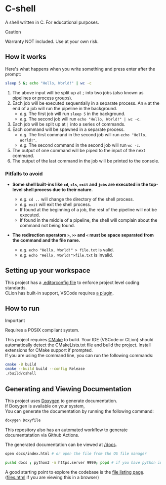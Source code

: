 # C-shell

A shell written in C. For educational purposes.

> [!CAUTION]
> Warranty NOT included. Use at your own risk.

## How it works

Here's what happens when you write something and press enter after the prompt:

```bash
sleep 5 &; echo "Hello, World!" | wc -c
```

1. The above input will be split up at `;` into two jobs (also known as pipelines or process groups).
2. Each job will be executed sequentially in a separate process. An `&` at the end of a job will run the pipeline in the background.
    - *e.g.* The first job will run `sleep 5` in the background.
    - *e.g.* The second job will run `echo "Hello, World!" | wc -c`.
3. Each job will be split up at `|` into a series of commands.
4. Each command will be spawned in a separate process.  
    - *e.g.* The first command in the second job will run `echo "Hello, World!"`.
    - *e.g.* The second command in the second job will run `wc -c`.
5. The output of one command will be piped to the input of the next command.
6. The output of the last command in the job will be printed to the console.

### Pitfalls to avoid
  
- **Some shell built-ins like `cd`, `cls`, `exit` and `jobs` are executed in the top-level shell process due to their nature.**  
  - *e.g.* `cd ..` will change the directory of the shell process.
  - *e.g.* `exit` will exit the shell process.
  - If found at the beginning of a job, the rest of the pipeline will not be executed.  
  - If found in the middle of a pipeline, the shell will complain about the command not being found.

- **The redirection operators `>`, `>>` and `<` must be space separated from the command and the file name.**  
  - *e.g.* `echo "Hello, World!" > file.txt` is valid.
  - *e.g.* `echo "Hello, World!">file.txt` is invalid.

## Setting up your workspace

This project has a [.editorconfig file](https://editorconfig.org/) to enforce project level coding standards.  
CLion has built-in support,
VSCode requires [a plugin](https://marketplace.visualstudio.com/items?itemName=EditorConfig.EditorConfig).

## How to run

> [!IMPORTANT]
> Requires a POSIX compliant system.

This project requires [CMake](https://cmake.org/) to build.
Your IDE (VSCode or CLion) should automatically detect the CMakeLists.txt file and build the project.
Install extensions for CMake support if prompted.  
If you are using the command line, you can run the following commands:

```bash
cmake -B build
cmake --build build --config Release
./build/cshell
```

## Generating and Viewing Documentation

This project uses [Doxygen](https://www.doxygen.nl/index.html) to generate documentation.  
If Doxygen is available on your system,  
You can generate the documentation by running the following command:

```bash
doxygen Doxyfile
```

This repository also has an automated workflow to generate documentatation via Github Actions.  

The generated documentation can be viewed at [/docs](./docs/index.html).

```bash
open docs/index.html # or open the file from the OS file manager
```

```bash
pushd docs ; python3 -m https.server 9999; popd # if you have python installed and want to use a server
```

A good starting point to explore the codebase is the [file listing page](./docs/files.html).
([files.html](files.html) if you are viewing this in a browser)

